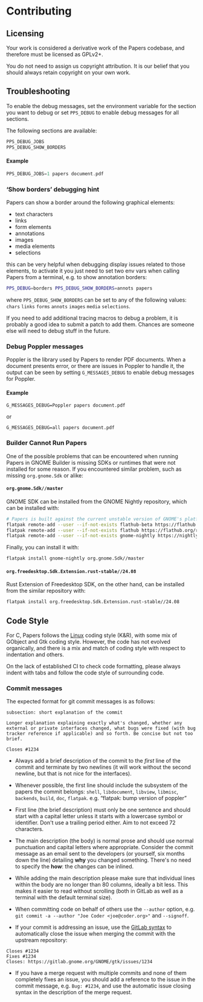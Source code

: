 # Contributing

## Licensing

Your work is considered a derivative work of the Papers codebase, and
therefore must be licensed as GPLv2+.

You do not need to assign us copyright attribution.
It is our belief that you should always retain copyright on your own work.

## Troubleshooting

To enable the debug messages, set the environment variable for the section
you want to debug or set `PPS_DEBUG` to enable debug messages for all sections.

The following sections are available:

```c
PPS_DEBUG_JOBS
PPS_DEBUG_SHOW_BORDERS
```

#### Example
```c
PPS_DEBUG_JOBS=1 papers document.pdf
```

### ‘Show borders’ debugging hint

Papers can show a border around the following graphical elements:

 * text characters
 * links
 * form elements
 * annotations
 * images
 * media elements
 * selections

this can be very helpful when debugging display issues related to those
elements, to activate it you just need to set two env vars when calling
Papers from a terminal, e.g. to show annotation borders:

```sh
PPS_DEBUG=borders PPS_DEBUG_SHOW_BORDERS=annots papers
```

where `PPS_DEBUG_SHOW_BORDERS` can be set to any of the following values:
`chars` `links` `forms` `annots` `images` `media` `selections`.

If you need to add additional tracing macros to debug a problem, it is
probably a good idea to submit a patch to add them. Chances are someone
else will need to debug stuff in the future.

### Debug Poppler messages

Poppler is the library used by Papers to render PDF documents. When a document
presents error, or there are issues in Poppler to handle it, the output can be
seen by setting `G_MESSAGES_DEBUG` to enable debug messages for Poppler.

#### Example

```
G_MESSAGES_DEBUG=Poppler papers document.pdf
```

or

```
G_MESSAGES_DEBUG=all papers document.pdf
```

### Builder Cannot Run Papers

One of the possible problems that can be encountered when running Papers in
GNOME Builder is missing SDKs or runtimes that were not installed for some reason.
If you encountered similar problem, such as missing `org.gnome.Sdk` or alike:

#### `org.gnome.Sdk//master`

GNOME SDK can be installed from the GNOME Nightly repository, which can be installed with:

```bash
# Papers is built against the current unstable version of GNOME's platform and SDK which is available from its own gnome-nightly repo
flatpak remote-add --user --if-not-exists flathub-beta https://flathub.org/beta-repo/flathub-beta.flatpakrepo
flatpak remote-add --user --if-not-exists flathub https://flathub.org/repo/flathub.flatpakrepo
flatpak remote-add --user --if-not-exists gnome-nightly https://nightly.gnome.org/gnome-nightly.flatpakrepo
```

Finally, you can install it with:

```bash
flatpak install gnome-nightly org.gnome.Sdk//master
```


#### `org.freedesktop.Sdk.Extension.rust-stable//24.08`

Rust Extension of Freedesktop SDK, on the other hand, can be installed from the similar repository
with:

```bash
flatpak install org.freedesktop.Sdk.Extension.rust-stable//24.08
```

## Code Style

For C, Papers follows the [Linux](https://welcome.gnome.org/app/Papers/) coding
style (K&R), with some mix of GObject and Gtk coding style. However, the code
has not evolved organically, and there is a mix and match of coding style with
respect to indentation and others.

On the lack of established CI to check code formatting, please always indent
with tabs and follow the code style of surrounding code.

### Commit messages

The expected format for git commit messages is as follows:

```plain
subsection: short explanation of the commit

Longer explanation explaining exactly what's changed, whether any
external or private interfaces changed, what bugs were fixed (with bug
tracker reference if applicable) and so forth. Be concise but not too
brief.

Closes #1234
```
 - Always add a brief description of the commit to the _first_ line of
 the commit and terminate by two newlines (it will work without the
 second newline, but that is not nice for the interfaces).

 - Whenever possible, the first line should include the subsystem of
   the papers the commit belongs: `shell`, `libdocument`, `libview`,
   `libmisc`, `backends`, `build`, `doc`, `flatpak`.
   e.g. “flatpak: bump version of poppler”

 - First line (the brief description) must only be one sentence and
 should start with a capital letter unless it starts with a lowercase
 symbol or identifier. Don't use a trailing period either. Aim to not
 exceed 72 characters.

 - The main description (the body) is normal prose and should use normal
 punctuation and capital letters where appropriate. Consider the commit
 message as an email sent to the developers (or yourself, six months
 down the line) detailing **why** you changed something. There's no need
 to specify the **how**: the changes can be inlined.

 - While adding the main description please make sure that individual lines
within the body are no longer than 80 columns, ideally a bit less. This makes
it easier to read without scrolling (both in GitLab as well as a terminal with
the default terminal size).

 - When committing code on behalf of others use the `--author` option, e.g.
 `git commit -a --author "Joe Coder <joe@coder.org>"` and `--signoff`.

 - If your commit is addressing an issue, use the
 [GitLab syntax](https://docs.gitlab.com/ce/user/project/issues/automatic_issue_closing.html)
 to automatically close the issue when merging the commit with the upstream
 repository:

```plain
Closes #1234
Fixes #1234
Closes: https://gitlab.gnome.org/GNOME/gtk/issues/1234
```

 - If you have a merge request with multiple commits and none of them
 completely fixes an issue, you should add a reference to the issue in
 the commit message, e.g. `Bug: #1234`, and use the automatic issue
 closing syntax in the description of the merge request.
